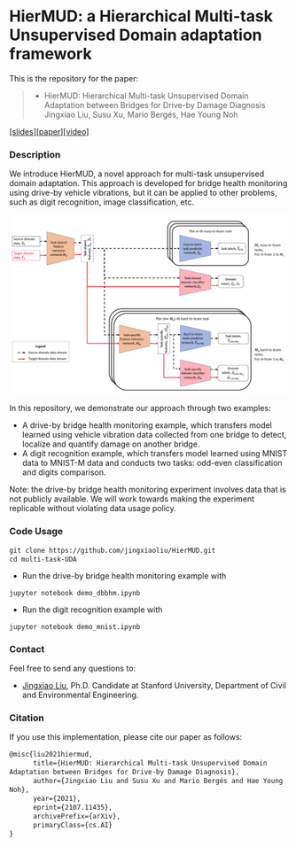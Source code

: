 # HierMUD: a Hierarchical Multi-task Unsupervised Domain adaptation framework

This is the repository for the paper:

>* HierMUD: Hierarchical Multi-task Unsupervised Domain Adaptation between Bridges for Drive-by Damage Diagnosis
Jingxiao Liu, Susu Xu, Mario Bergés, Hae Young Noh

[[slides]](docs/slides.pdf)[[paper]](https://arxiv.org/abs/2107.11435)[[video]](docs/video.mp4) 

### Description
We introduce HierMUD, a novel approach for multi-task unsupervised domain adaptation. This approach is developed for bridge health monitoring using drive-by vehicle vibrations, but it can be applied to other problems, such as digit recognition, image classification, etc.

![The architecture of our hierarchical multi-task and domain-adversarial learning algorithm. The red and black arrows between blocks represent source and target domain data stream, respectively. Orange blocks are feature extractors, blue blocks are task predictors, and red blocks are domain classifiers.](imgs/arch.png)

In this repository, we demonstrate our approach through two examples:

- A drive-by bridge health monitoring example, which transfers model learned using vehicle vibration data collected from one bridge to detect, localize and quantify damage on another bridge.
- A digit recognition example, which transfers model learned using MNIST data to MNIST-M data and conducts two tasks: odd-even classification and digits comparison.

Note: the drive-by bridge health monitoring experiment involves data that is not publicly available. We will work towards making the experiment replicable without violating data usage policy.

### Code Usage
```
git clone https://github.com/jingxiaoliu/HierMUD.git
cd multi-task-UDA
```

- Run the drive-by bridge health monitoring example with 
```
jupyter notebook demo_dbbhm.ipynb
```
- Run the digit recognition example with
```
jupyter notebook demo_mnist.ipynb
```
### Contact
Feel free to send any questions to:
- [Jingxiao Liu](mailto:liujx@stanford.edu), Ph.D. Candidate at Stanford University, Department of Civil and Environmental Engineering.

### Citation
If you use this implementation, please cite our paper as follows:

```
@misc{liu2021hiermud,
      title={HierMUD: Hierarchical Multi-task Unsupervised Domain Adaptation between Bridges for Drive-by Damage Diagnosis}, 
      author={Jingxiao Liu and Susu Xu and Mario Bergés and Hae Young Noh},
      year={2021},
      eprint={2107.11435},
      archivePrefix={arXiv},
      primaryClass={cs.AI}
}
```
